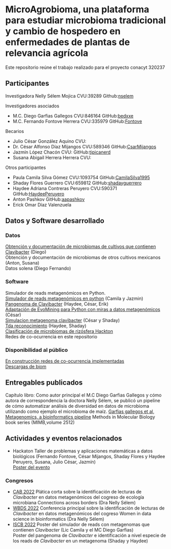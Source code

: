 # MicroAgrobioma, una plataforma para estudiar microbioma tradicional y cambio de hospedero en enfermedades de plantas de relevancia agrícola
Este repositorio reúne el trabajo realizado para el proyecto conacyt 320237 

## Participantes  
Investigadora 
Nelly Sélem Mojica  			CVU:39289 Github:[nselem](https://github.com/nselem)  

Investigadores asociados  
- M.C. Diego Garfias Gallegos  		CVU:846164 GitHub:[bedxxe](https://github.com/bedxxe) 
- M.C. Fernando Fontove Herrera   	CVU:335979 GitHub:[Fontove](https://github.com/Fontove)

Becarios  
- Julio César González Aquino 		CVU: 
- Dr. César Alfonso Díaz Mijangos	CVU:589346 GitHub:[CsarMijangos](https://github.com/CsarMijangos)
- Jazmín López Chacón 			CVU: GitHub:[tipicanerd](https://github.com/tipicanerd)
- Susana Abigail Herrera Herrera 	CVU:

Otros participantes  
- Paula Camila Silva Gómez  		CVU:1093754 GitHub:[CamilaSilva1995](https://github.com/CamilaSilva1995)
- Shaday Flores Guerrero   		CVU:659812 GitHub:[shadayguerrero](https://github.com/shadayguerrero)
- Haydee Adriana Contreras Peruyero    	CVU:590371 GitHub:[HaydeePeruyero](https://github.com/HaydeePeruyero)
- Anton Pashkov   			GitHub:[aapashkov](https://github.com/aapashkov)
- Erick Omar Díaz Valenzuela   


## Datos y Software desarrollado  
### Datos
[Obtención y documentación de microbiomas de cultivos que contienen Clavibacter](https://bedxxe.github.io/clavibacter/)  (Diego)    
Obtención y documentación de microbiomas de otros cultivos mexicanos (Anton, Susana)     
Datos solena (Diego Fernando)    
### Software 
Simulador de reads metagenómicos en Python.  
[Simulador de reads metagenómicos en python](https://github.com/CamilaSilva1995/Tesis_Maestria/tree/main/Generador_de_reads)  (Camila y Jazmin)    
[Pangenoma de Clavibacter](https://github.com/HaydeePeruyero/Pangenome_) (Haydee, César, Erik)  
[Adaptación de EvoMining para Python con miras a datos metagenómicos](https://github.com/CsarMijangos/CsarPos) (César)   
[Simulacion metagenoma clavibacter](https://github.com/shadayguerrero/TDA-Metaganomas) (César y Shaday)  
[Tda reconocimiento](https://github.com/HaydeePeruyero/TDA_Pangenomics) (Haydee, Shaday)  
[Clasificación de microbiomas de rizósfera Hackton](https://github.com/nselem/ccm-bioinfomatica-lab/tree/main/221119Hackaton)	
Redes de co-ocurrencia en este repositorio

### Disponibilidad al público 
[En construcción redes de co-ocurrencia implementadas](http://132.248.196.38:5000/)  
[Descargas de biom](https://lab.matmor.unam.mx/files/index.php?p=)  
 
## Entregables publicados  
Capítulo libro:
Como autor principal el M.C Diego Garfias Gallegos y cómo autora de correspondencia la doctora Nelly Sélem, se publicó un pipeline de cómo automatizar análisis de diversidad en datos de microbioma utilizando como ejemplo el microbioma de maíz. 
[Garfias gallegos et al, Metagenomics, a bioinformatics pipeline](https://link.springer.com/protocol/10.1007/978-1-0716-2429-6_10) 
Methods in Molecular Biology book series (MIMB,volume 2512)

## Actividades y eventos relacionados  
- Hackaton Taller de problemas y aplicaciones matemáticas a datos biológicos (Fernando Fontove, César Mijangos, Shaday Flores y Haydee Peruyero, Susana, Julio César, Jazmín)  
[Poster del evento](https://twitter.com/nselem35/status/1575979433085009920/photo/1)

### Congresos 
- [CAB 2022](https://microbe-connections.org/)   Plática corta sobre la identificación de lecturas de _Clavibacter_ en datos metagenómicos del cogreso de ecología microbiana Connections across borders  (Dra Nelly Sélem)
- [WBDS 2022](https://wbds.la/conferences/3WBDSLAC/speakers.html)  Conferencia principal sobre la identificación de lecturas de _Clavibacter_ en datos metagenómicos del cogreso Women in data science in bioinformatics  (Dra Nelly Sélem)  
- [ISCB 2022](https://www.iscb.org/la2022)  Poster del simulador de reads con metagenomas que contienen _Clavibacter_ (Lic Camila y el MC Diego Garfias)  
	     Poster del pangenoma de _Clavibacter_ e identificación a nivel especie de los reads de _Clavibacter_ en un metagenoma (Shaday y Haydee)  
